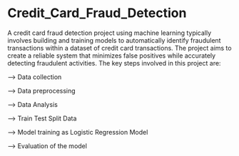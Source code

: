 # Credit_Card_Fraud_Detection
A credit card fraud detection project using machine learning typically involves building and training models to automatically identify fraudulent transactions within a dataset of credit card transactions. The project aims to create a reliable system that minimizes false positives while accurately detecting fraudulent activities. The key steps involved in this project are:

--> Data collection 

--> Data preprocessing

--> Data Analysis

--> Train Test Split Data

--> Model training as Logistic Regression Model

--> Evaluation of the model
